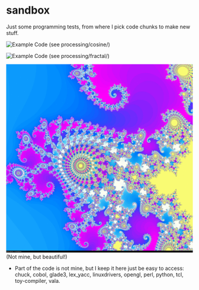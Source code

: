 # sandbox
Just some programming tests, from where I pick code chunks to make new stuff.

![Example Code](https://raw.githubusercontent.com/rodolfoap/sandbox/master/processing/cosine/curve.jpg)
(see processing/cosine/)

![Example Code](https://raw.githubusercontent.com/rodolfoap/sandbox/master/processing/fractal/fractal.png)
(see processing/fractal/)

![Mandelbrot](https://raw.githubusercontent.com/rodolfoap/toolbox/master/processing/cosine/mandelbrot.jpg)
(Not mine, but beautiful!)

* Part of the code is not mine, but I keep it here just be easy to access: chuck, cobol, glade3, lex_yacc, linuxdrivers, opengl, perl, python, tcl, toy-compiler, vala.
